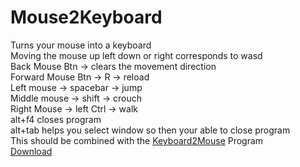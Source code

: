 # Mouse2Keyboard
Turns your mouse into a keyboard  
Moving the mouse up left down or right corresponds to wasd  
Back Mouse Btn -> clears the movement direction  
Forward Mouse Btn -> R -> reload  
Left mouse -> spacebar -> jump  
Middle mouse -> shift -> crouch  
Right Mouse -> left Ctrl -> walk  
alt+f4 closes program  
alt+tab helps you select window so then your able to close program  
This should be combined with the [Keyboard2Mouse](https://github.com/M4rkFlor/Keyboard2Mouse) Program  
[Download](../../releases)
